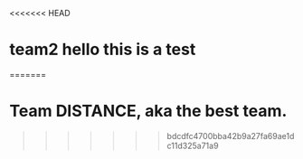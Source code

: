 <<<<<<< HEAD
# team2 hello this is a test
=======
# Team DISTANCE, aka the best team.
>>>>>>> bdcdfc4700bba42b9a27fa69ae1dc11d325a71a9
